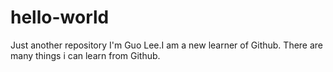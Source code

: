 # hello-world
Just another repository
I'm Guo Lee.I am a new learner of Github.
There are many things i can learn from Github.
